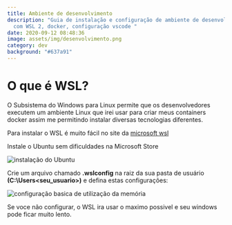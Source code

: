 ```yaml
---
title: Ambiente de desenvolvimento
description: "Guia de instalação e configuração de ambiente de desenvolvimento
  com WSL 2, docker, configuração vscode "
date: 2020-09-12 08:48:36
image: assets/img/desenvolvimento.png
category: dev
background: "#637a91"
---
```

# O que é WSL?

O Subsistema do Windows para Linux permite que os desenvolvedores executem um ambiente Linux que irei usar para criar meus containers docker assim me permitindo instalar diversas tecnologias diferentes.



Para instalar o WSL é muito fácil no site da [microsoft wsl](https://docs.microsoft.com/pt-br/windows/wsl/install-win10) 

Instale o Ubuntu sem dificuldades na Microsoft Store

![instalação do Ubuntu](assets/img/instalacaoubuntu.png "Instalação Ubuntu/ Linux no Wsl 2")

 Crie um arquivo chamado **.wslconfig** na raiz da sua pasta de usuário **(C:\Users<seu_usuario>)** e defina estas configurações:



![configuração basica de utilização da memória](assets/img/screenshot_1.png "Configuração de memoria ram")

Se voce não configurar, o WSL ira usar o maximo possivel e seu windows pode ficar muito lento.